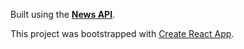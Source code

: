 Built using the [**News API**](https://newsapi.org/).

This project was bootstrapped with [Create React App](https://github.com/facebook/create-react-app).
